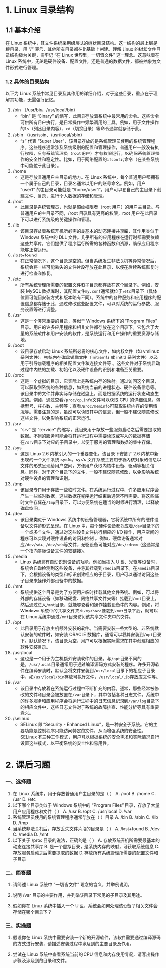 # 1.	Linux 目录结构

## 1.1	基本介绍

在 Linux 系统中，其文件系统采用级层式的树状目录结构。这一结构的最上层是根目录，用 “/” 表示，其他所有目录都在此基础上创建。理解 Linux 的树状文件目录结构极为关键，需牢记 “在 Linux 世界里，一切皆文件” 这一理念。这意味着在 Linux 系统中，无论是硬件设备、配置文件，还是普通的数据文件，都被抽象为文件形式进行管理。

### 1.2	具体的目录结构

以下为 Linux 系统中常见目录及其作用的详细介绍，对于这些目录，重点在于理解其功能，无需强行记忆。

1. /bin （/usr/bin、/usr/local/bin）
   - “bin” 是 “Binary” 的缩写，此目录存放着系统中最常用的命令。这些命令可供所有用户执行，是日常操作中频繁调用的工具。例如，用于文件操作的`ls`（列出目录内容）、`cd`（切换目录）等命令通常就存储于此。
2. /sbin （/usr/sbin、/usr/local/sbin）
   - “s” 代表 “Super User”，该目录存放的是系统管理员使用的系统管理程序。这些程序通常涉及系统级别的配置和管理操作，普通用户一般没有执行权限，只有系统管理员（root 用户）才有权限运行，以确保系统管理操作的安全性和稳定性。比如，用于网络配置的`ifconfig`命令（在某些系统中可能位于此目录）。
3. /home
   - 这是存放普通用户主目录的地方。在 Linux 系统中，每个普通用户都拥有一个属于自己的目录，目录名通常以用户的账号命名。例如，用户 “user1” 的主目录可能就是 “/home/user1”。用户可以在自己的主目录下创建文件、目录，进行个人数据的存储和管理。
4. /root
   - 此目录是系统管理员，也就是超级权限者（root 用户）的用户主目录。与普通用户的主目录不同，/root 目录具有更高的权限，root 用户在此目录下可以进行系统级的关键操作和管理。
5. /lib
   - 该目录存放着系统开机所必需的最基本的动态连接共享库，其作用类似于 Windows 系统中的 DLL 文件。几乎所有的应用程序在运行时都需要依赖这些共享库，它们提供了程序运行所需的各种函数和资源，确保应用程序能够正常运行。
6. /lost+found
   - 在正常情况下，这个目录是空的。但当系统发生非法关机等异常情况后，系统会将一些可能丢失的文件片段存放在此目录，以便在后续系统恢复时进行检查和修复。
7. /etc
   - 所有系统管理所需要的配置文件和子目录都存放在这个目录下。例如，安装 MySQL 数据库时，其配置文件`my.conf`通常就位于`/etc`目录下（具体位置可能因安装方式和版本略有不同）。系统中的各种服务和应用程序的配置信息都存储于此，通过修改这些配置文件，可以对系统的运行参数、服务设置等进行调整。
8. /usr
   - 这是一个非常重要的目录，类似于 Windows 系统下的 “Program Files” 目录。用户的许多应用程序和相关文件都存放在这个目录下。它包含了大量的系统软件和用户安装的软件，是系统运行和用户操作的重要资源存储地。
9. /boot
   - 该目录存放启动 Linux 系统所必需的核心文件，如内核文件（如 vmlinuz 系列文件）、初始内存磁盘镜像文件（initramfs 或 initrd 系列文件）以及用于引导加载程序的相关配置文件和连接文件等 。这些文件对于系统启动过程中内核的加载、初始化以及硬件设备的识别和准备至关重要。
10. /proc
    - 这是一个虚拟的目录，它实际上是系统内存的映射。通过访问这个目录，可以获取到系统的各种信息，如系统当前的进程状态、硬件设备信息等。该目录中的文件并非实际存储在磁盘上，而是根据系统的运行状态动态生成的。例如，通过查看`/proc/cpuinfo`文件可以获取 CPU 的详细信息，包括型号、核心数、主频等；查看`/proc/meminfo`可获取系统内存的使用情况等。需要注意的是，虽然可以读取其中的信息，但一般不建议随意修改这些文件，以免影响系统的正常运行。
11. /srv
    - “srv” 是 “service” 的缩写，此目录用于存放一些服务启动之后需要提取的数据。不同的服务可能会将其运行过程中需要读取或写入的数据存储在`/srv`目录下对应的子目录中，以便于服务的管理和数据的集中存储。
12. /sys
    - 这是 Linux 2.6 内核引入的一个重要变化。该目录下安装了 2.6 内核中新出现的一个文件系统 sysfs。sysfs 文件系统主要用于将内核对象的信息以文件的形式呈现给用户空间，方便用户获取内核中设备、驱动等相关信息。同样，对于这个目录下的文件，一般不建议随意修改，以免影响系统对硬件设备的管理和识别。
13. /tmp
    - 该目录专门用于存放一些临时文件。在系统运行过程中，许多应用程序会产生一些临时数据，这些数据在程序运行结束后通常不再需要。将这些临时文件存储在`/tmp`目录下，可以方便系统在适当的时候进行清理，以释放磁盘空间。
14. /dev
    - 该目录类似于 Windows 系统中的设备管理器，它将系统中所有的硬件设备以文件的形式呈现。在 Linux 中，每个硬件设备都对应着`/dev`目录下的一个或多个文件，通过对这些设备文件执行相应的 I/O 操作，用户空间的程序可以实现对硬件设备的访问和控制 。例如，硬盘设备通常对应`/dev/sda、/dev/sdb`等文件，光驱设备可能对应`/dev/cdrom`（这通常是一个指向实际设备文件的软链接）。
15. /media
    - Linux 系统具有自动识别设备的功能，例如当插入 U 盘、光驱等设备时，系统会自动检测到这些设备，并将其挂载到`/media`目录下。在`/media`目录下，会根据设备的类型和标识创建相应的子目录，用户可以通过访问这些子目录来操作外部设备中的数据。
16. /mnt
    - 系统提供这个目录是为了方便用户临时挂载其他文件系统。例如，可以将外部的存储设备（如移动硬盘、网络共享文件夹等）挂载到`/mnt`目录上，然后通过进入`/mnt`目录，就能够查看和操作挂载设备中的内容。例如，将 Windows 系统中的共享文件夹`d:/myshare`挂载到`/mnt`目录下后，就可以在 Linux 系统中通过`/mnt`目录访问该共享文件夹中的文件。
17. /opt
    - 此目录用于存放主机额外安装的软件。当需要安装一些大型的、非系统默认安装的软件时，如安装 ORACLE 数据库，通常可以将其安装到`/opt`目录下。默认情况下，该目录为空，用户可以根据实际需求在其中创建相应的软件安装目录。
18. /usr/local
    - 这也是一个用于为主机额外安装软件的目录。与`/opt`目录不同的是，`/usr/local`目录通常用于通过编译源码方式安装的程序。许多开源软件在编译安装时，默认会将文件安装到`/usr/local`目录下的相应子目录中，如`/usr/local/bin`存放可执行文件，`/usr/local/lib`存放库文件等。
19. /var
    - 该目录中存放着在系统运行过程中不断扩充的内容。通常，那些经常被修改的文件和目录会被放置在`/var`目录下，其中包括各种日志文件。系统中的许多服务和应用程序会将运行过程中的日志信息记录到`/var/log`目录下的相应文件中，这些日志文件对于系统的故障排查、性能分析等具有重要意义。
20. /selinux
    - SELinux 即 “Security - Enhanced Linux”，是一种安全子系统。它的主要功能是控制程序只能访问特定的文件，从而增强系统的安全性。SELinux 有三种工作模式，用户可以根据系统的安全需求和实际情况自行设置这些模式，以平衡系统的安全性和易用性。

# 2.	课后习题

### 一、选择题

1. 在 Linux 系统中，用于存放普通用户主目录的是（ ）
   A. /root
   B. /home
   C. /usr
   D. /etc
2. 以下哪个目录类似于 Windows 系统中的 “Program Files” 目录，存放了大量用户应用程序和文件（ ）
   A. /usr
   B. /opt
   C. /usr/local
   D. /var
3. 系统管理员使用的系统管理程序通常存放在（ ）目录
   A. /bin
   B. /sbin
   C. /lib
   D. /tmp
4. 当系统非法关机后，存放丢失文件片段的目录是（ ）
   A. /lost+found
   B. /dev
   C. /media
   D. /mnt
5. 以下关于 /proc 目录的说法，正确的是（ ）
   A. 存放系统开机所需要最基本的动态连接共享库
   B. 是一个虚拟目录，是系统内存的映射，可获取系统信息
   C. 存放服务启动之后需要提取的数据
   D. 存放所有系统管理所需要的配置文件和子目录

### 二、简答题

1. 请简述 Linux 系统中 “一切皆文件” 理念的含义，并举例说明。
   
2. 说明 /var 目录的主要作用，并列举该目录下常见的子目录及其用途。

3. 假如你在 Linux 系统中插入一个 U 盘，系统会如何处理该设备？相关文件会存储在哪个目录下？

### 三、实操题

1. 假设你在 Linux 系统中需要安装一个新的开源软件，该软件需要通过编译源码的方式进行安装，请描述安装过程中涉及到的主要目录及作用。

2. 尝试在 Linux 系统中查看系统当前的 CPU 信息和内存使用情况，请写出操作步骤及涉及到的目录和文件。
